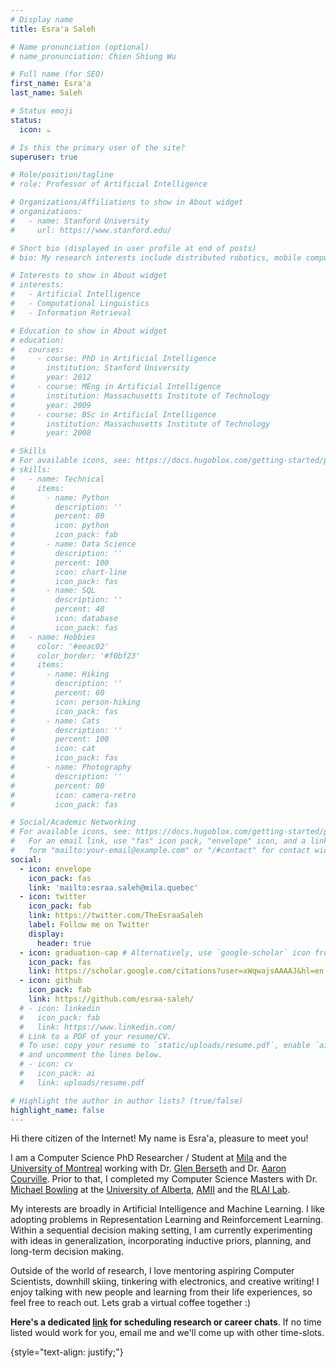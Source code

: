 ```yaml
---
# Display name
title: Esra'a Saleh

# Name pronunciation (optional)
# name_pronunciation: Chien Shiung Wu

# Full name (for SEO)
first_name: Esra'a
last_name: Saleh

# Status emoji
status:
  icon: ☕️

# Is this the primary user of the site?
superuser: true

# Role/position/tagline
# role: Professor of Artificial Intelligence

# Organizations/Affiliations to show in About widget
# organizations:
#   - name: Stanford University
#     url: https://www.stanford.edu/

# Short bio (displayed in user profile at end of posts)
# bio: My research interests include distributed robotics, mobile computing and programmable matter.

# Interests to show in About widget
# interests:
#   - Artificial Intelligence
#   - Computational Linguistics
#   - Information Retrieval

# Education to show in About widget
# education:
#   courses:
#     - course: PhD in Artificial Intelligence
#       institution: Stanford University
#       year: 2012
#     - course: MEng in Artificial Intelligence
#       institution: Massachusetts Institute of Technology
#       year: 2009
#     - course: BSc in Artificial Intelligence
#       institution: Massachusetts Institute of Technology
#       year: 2008

# Skills
# For available icons, see: https://docs.hugoblox.com/getting-started/page-builder/#icons
# skills:
#   - name: Technical
#     items:
#       - name: Python
#         description: ''
#         percent: 80
#         icon: python
#         icon_pack: fab
#       - name: Data Science
#         description: ''
#         percent: 100
#         icon: chart-line
#         icon_pack: fas
#       - name: SQL
#         description: ''
#         percent: 40
#         icon: database
#         icon_pack: fas
#   - name: Hobbies
#     color: '#eeac02'
#     color_border: '#f0bf23'
#     items:
#       - name: Hiking
#         description: ''
#         percent: 60
#         icon: person-hiking
#         icon_pack: fas
#       - name: Cats
#         description: ''
#         percent: 100
#         icon: cat
#         icon_pack: fas
#       - name: Photography
#         description: ''
#         percent: 80
#         icon: camera-retro
#         icon_pack: fas

# Social/Academic Networking
# For available icons, see: https://docs.hugoblox.com/getting-started/page-builder/#icons
#   For an email link, use "fas" icon pack, "envelope" icon, and a link in the
#   form "mailto:your-email@example.com" or "/#contact" for contact widget.
social:
  - icon: envelope
    icon_pack: fas
    link: 'mailto:esraa.saleh@mila.quebec'
  - icon: twitter
    icon_pack: fab
    link: https://twitter.com/TheEsraaSaleh
    label: Follow me on Twitter
    display:
      header: true
  - icon: graduation-cap # Alternatively, use `google-scholar` icon from `ai` icon pack
    icon_pack: fas
    link: https://scholar.google.com/citations?user=xWqwajsAAAAJ&hl=en
  - icon: github
    icon_pack: fab
    link: https://github.com/esraa-saleh/
  # - icon: linkedin
  #   icon_pack: fab
  #   link: https://www.linkedin.com/
  # Link to a PDF of your resume/CV.
  # To use: copy your resume to `static/uploads/resume.pdf`, enable `ai` icons in `params.yaml`,
  # and uncomment the lines below.
  # - icon: cv
  #   icon_pack: ai
  #   link: uploads/resume.pdf

# Highlight the author in author lists? (true/false)
highlight_name: false
---
```


Hi there citizen of the Internet! My name is Esra'a, pleasure to meet you! 

I am a Computer Science PhD Researcher / Student at [Mila](https://mila.quebec/en/) and the [University of Montreal](https://www.umontreal.ca/) working with Dr. [Glen Berseth](https://scholar.google.ca/citations?user=-WZcuuwAAAAJ&hl=en) and Dr. [Aaron Courville](https://scholar.google.com/citations?user=km6CP8cAAAAJ&hl=en). Prior to that, I completed my Computer Science Masters with Dr. [Michael Bowling](https://scholar.google.ca/citations?user=PYtPCHoAAAAJ&hl=en) at the [University of Alberta](https://www.ualberta.ca/index.html), [AMII](https://www.amii.ca/) and the [RLAI Lab](http://rlai.ualberta.ca/).

 My interests are broadly in Artificial Intelligence and Machine Learning. I like adopting problems in Representation Learning and Reinforcement Learning. Within a sequential decision making setting, I am currently experimenting with ideas in generalization, incorporating inductive priors, planning, and long-term decision making.

Outside of the world of research, I love mentoring aspiring Computer Scientists, downhill skiing, tinkering with electronics, and creative writing! I enjoy talking with new people and learning from their life experiences, so feel free to reach out. Lets grab a virtual coffee together :)

**Here's a dedicated [link](https://calendly.com/esraasaleh/open-chats) for scheduling research or career chats**. If no time listed would work for you, email me and we'll come up with other time-slots.

{style="text-align: justify;"}
